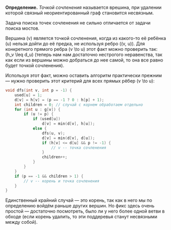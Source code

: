 **Определение.** *Точкой сочленения* называется врешина, при удалении
которой связный неориентированный граф становится несвязным.

Задача поиска точек сочленения не сильно отличается от задачи поиска
мостов.

Вершина \(v\) является точкой сочленения, когда из какого-то её ребёнка
\(u\) нельзя дойти до её предка, не используя ребро \((v, u)\). Для
конкретного прямого ребра \(v \to u\) этот факт можно проверить
так: \(h_v \leq d_u\) (теперь нам нам достаточно нестрогого
неравенства, так как если из вершины можно добраться до нее
самой, то она все равно будет точкой сочленения).

Используя этот факт, можно оставить алгоритм практически прежним — нужно
проверить этот критерий для всех прямых рёбер \(v \to u\):

``` cpp
void dfs(int v, int p = -1) {
    used[u] = 1;
    d[v] = h[v] = (p == -1 ? 0 : h[p] + 1);
    int children = 0; // случай с корнем обработаем отдельно
    for (int u : g[v]) {
        if (u != p) {
            if (used[u])
                d[v] = min(d[v], h[u]);
            else {
                dfs(u, v);
                d[v] = min(d[v], d[u]);
                if (h[v] <= d[u] && p != -1) {
                    // v -- точка сочленения
                }
                children++;
            }
        }
    }
    if (p == -1 && children > 1) {
        // v -- корень и точка сочленения
    }
}
```

Единственный крайний случай — это корень, так как в него мы по
определению войдём раньше других вершин. Но фикс здесь очень
простой — достаточно посмотреть, было ли у него более одной ветви в
обходе (если корень удалить, то эти поддеревья станут несвязными
между собой).